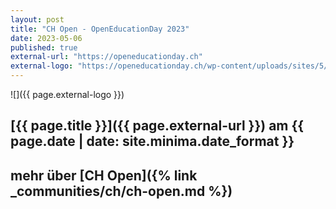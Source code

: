 ```yaml
---
layout: post
title: "CH Open - OpenEducationDay 2023"
date: 2023-05-06
published: true
external-url: "https://openeducationday.ch"
external-logo: "https://openeducationday.ch/wp-content/uploads/sites/5/2022/12/Front-mit-P-8.jpg"
---
```


![]({{ page.external-logo }})

## [{{ page.title }}]({{ page.external-url }}) am {{ page.date | date: site.minima.date_format }}

## mehr über [CH Open]({% link _communities/ch/ch-open.md %})
